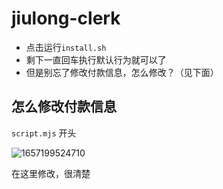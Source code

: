 # jiulong-clerk

* 点击运行`install.sh`
* 剩下一直回车执行默认行为就可以了
* 但是别忘了修改付款信息，怎么修改？（见下面）

## 怎么修改付款信息

`script.mjs` 开头

![1657199524710](http://tva1.sinaimg.cn/large/006hPLGily1h3yo7y3pszj30g307241m.jpg)

在这里修改，很清楚